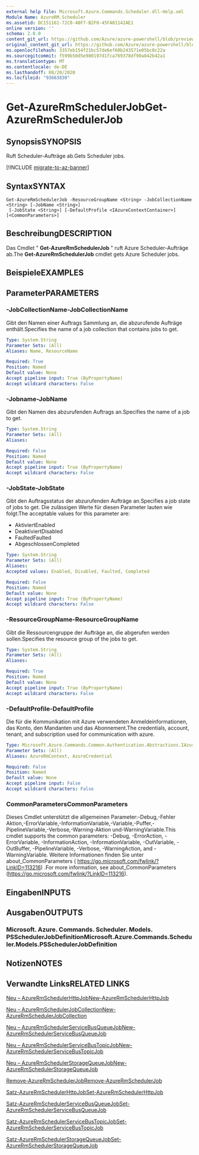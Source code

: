 ```yaml
---
external help file: Microsoft.Azure.Commands.Scheduler.dll-Help.xml
Module Name: AzureRM.Scheduler
ms.assetid: DC151161-72C0-40F7-B2F0-45FA01142AE1
online version: ''
schema: 2.0.0
content_git_url: https://github.com/Azure/azure-powershell/blob/preview/src/ResourceManager/Scheduler/Commands.Scheduler/help/Get-AzureRmSchedulerJob.md
original_content_git_url: https://github.com/Azure/azure-powershell/blob/preview/src/ResourceManager/Scheduler/Commands.Scheduler/help/Get-AzureRmSchedulerJob.md
ms.openlocfilehash: 3357eb154f21bc57de6ef60b243571e05bc0c22a
ms.sourcegitcommit: f599b50d5e980197d1fca769378df90a842b42a1
ms.translationtype: MT
ms.contentlocale: de-DE
ms.lasthandoff: 08/20/2020
ms.locfileid: "93663830"
---
```

# <span data-ttu-id="2d185-101">Get-AzureRmSchedulerJob</span><span class="sxs-lookup"><span data-stu-id="2d185-101">Get-AzureRmSchedulerJob</span></span>

## <span data-ttu-id="2d185-102">Synopsis</span><span class="sxs-lookup"><span data-stu-id="2d185-102">SYNOPSIS</span></span>
<span data-ttu-id="2d185-103">Ruft Scheduler-Aufträge ab.</span><span class="sxs-lookup"><span data-stu-id="2d185-103">Gets Scheduler jobs.</span></span>

[!INCLUDE [migrate-to-az-banner](../../includes/migrate-to-az-banner.md)]

## <span data-ttu-id="2d185-104">Syntax</span><span class="sxs-lookup"><span data-stu-id="2d185-104">SYNTAX</span></span>

```
Get-AzureRmSchedulerJob -ResourceGroupName <String> -JobCollectionName <String> [-JobName <String>]
 [-JobState <String>] [-DefaultProfile <IAzureContextContainer>] [<CommonParameters>]
```

## <span data-ttu-id="2d185-105">Beschreibung</span><span class="sxs-lookup"><span data-stu-id="2d185-105">DESCRIPTION</span></span>
<span data-ttu-id="2d185-106">Das Cmdlet " **Get-AzureRmSchedulerJob** " ruft Azure Scheduler-Aufträge ab.</span><span class="sxs-lookup"><span data-stu-id="2d185-106">The **Get-AzureRmSchedulerJob** cmdlet gets Azure Scheduler jobs.</span></span>

## <span data-ttu-id="2d185-107">Beispiele</span><span class="sxs-lookup"><span data-stu-id="2d185-107">EXAMPLES</span></span>

## <span data-ttu-id="2d185-108">Parameter</span><span class="sxs-lookup"><span data-stu-id="2d185-108">PARAMETERS</span></span>

### <span data-ttu-id="2d185-109">-JobCollectionName</span><span class="sxs-lookup"><span data-stu-id="2d185-109">-JobCollectionName</span></span>
<span data-ttu-id="2d185-110">Gibt den Namen einer Auftrags Sammlung an, die abzurufende Aufträge enthält.</span><span class="sxs-lookup"><span data-stu-id="2d185-110">Specifies the name of a job collection that contains jobs to get.</span></span>

```yaml
Type: System.String
Parameter Sets: (All)
Aliases: Name, ResourceName

Required: True
Position: Named
Default value: None
Accept pipeline input: True (ByPropertyName)
Accept wildcard characters: False
```

### <span data-ttu-id="2d185-111">-Jobname</span><span class="sxs-lookup"><span data-stu-id="2d185-111">-JobName</span></span>
<span data-ttu-id="2d185-112">Gibt den Namen des abzurufenden Auftrags an.</span><span class="sxs-lookup"><span data-stu-id="2d185-112">Specifies the name of a job to get.</span></span>

```yaml
Type: System.String
Parameter Sets: (All)
Aliases: 

Required: False
Position: Named
Default value: None
Accept pipeline input: True (ByPropertyName)
Accept wildcard characters: False
```

### <span data-ttu-id="2d185-113">-JobState</span><span class="sxs-lookup"><span data-stu-id="2d185-113">-JobState</span></span>
<span data-ttu-id="2d185-114">Gibt den Auftragsstatus der abzurufenden Aufträge an.</span><span class="sxs-lookup"><span data-stu-id="2d185-114">Specifies a job state of jobs to get.</span></span>
<span data-ttu-id="2d185-115">Die zulässigen Werte für diesen Parameter lauten wie folgt:</span><span class="sxs-lookup"><span data-stu-id="2d185-115">The acceptable values for this parameter are:</span></span>

- <span data-ttu-id="2d185-116">Aktiviert</span><span class="sxs-lookup"><span data-stu-id="2d185-116">Enabled</span></span> 
- <span data-ttu-id="2d185-117">Deaktiviert</span><span class="sxs-lookup"><span data-stu-id="2d185-117">Disabled</span></span> 
- <span data-ttu-id="2d185-118">Faulted</span><span class="sxs-lookup"><span data-stu-id="2d185-118">Faulted</span></span> 
- <span data-ttu-id="2d185-119">Abgeschlossen</span><span class="sxs-lookup"><span data-stu-id="2d185-119">Completed</span></span>

```yaml
Type: System.String
Parameter Sets: (All)
Aliases: 
Accepted values: Enabled, Disabled, Faulted, Completed

Required: False
Position: Named
Default value: None
Accept pipeline input: True (ByPropertyName)
Accept wildcard characters: False
```

### <span data-ttu-id="2d185-120">-ResourceGroupName</span><span class="sxs-lookup"><span data-stu-id="2d185-120">-ResourceGroupName</span></span>
<span data-ttu-id="2d185-121">Gibt die Ressourcengruppe der Aufträge an, die abgerufen werden sollen.</span><span class="sxs-lookup"><span data-stu-id="2d185-121">Specifies the resource group of the jobs to get.</span></span>

```yaml
Type: System.String
Parameter Sets: (All)
Aliases: 

Required: True
Position: Named
Default value: None
Accept pipeline input: True (ByPropertyName)
Accept wildcard characters: False
```

### <span data-ttu-id="2d185-122">-DefaultProfile</span><span class="sxs-lookup"><span data-stu-id="2d185-122">-DefaultProfile</span></span>
<span data-ttu-id="2d185-123">Die für die Kommunikation mit Azure verwendeten Anmeldeinformationen, das Konto, den Mandanten und das Abonnement.</span><span class="sxs-lookup"><span data-stu-id="2d185-123">The credentials, account, tenant, and subscription used for communication with azure.</span></span>

```yaml
Type: Microsoft.Azure.Commands.Common.Authentication.Abstractions.IAzureContextContainer
Parameter Sets: (All)
Aliases: AzureRmContext, AzureCredential

Required: False
Position: Named
Default value: None
Accept pipeline input: False
Accept wildcard characters: False
```

### <span data-ttu-id="2d185-124">CommonParameters</span><span class="sxs-lookup"><span data-stu-id="2d185-124">CommonParameters</span></span>
<span data-ttu-id="2d185-125">Dieses Cmdlet unterstützt die allgemeinen Parameter:-Debug,-Fehler Aktion,-ErrorVariable,-InformationVariable,-Variable,-Puffer,-PipelineVariable,-Verbose,-Warning-Aktion und-WarningVariable.</span><span class="sxs-lookup"><span data-stu-id="2d185-125">This cmdlet supports the common parameters: -Debug, -ErrorAction, -ErrorVariable, -InformationAction, -InformationVariable, -OutVariable, -OutBuffer, -PipelineVariable, -Verbose, -WarningAction, and -WarningVariable.</span></span> <span data-ttu-id="2d185-126">Weitere Informationen finden Sie unter about_CommonParameters ( https://go.microsoft.com/fwlink/?LinkID=113216) .</span><span class="sxs-lookup"><span data-stu-id="2d185-126">For more information, see about_CommonParameters (https://go.microsoft.com/fwlink/?LinkID=113216).</span></span>

## <span data-ttu-id="2d185-127">Eingaben</span><span class="sxs-lookup"><span data-stu-id="2d185-127">INPUTS</span></span>

## <span data-ttu-id="2d185-128">Ausgaben</span><span class="sxs-lookup"><span data-stu-id="2d185-128">OUTPUTS</span></span>

### <span data-ttu-id="2d185-129">Microsoft. Azure. Commands. Scheduler. Models. PSSchedulerJobDefinition</span><span class="sxs-lookup"><span data-stu-id="2d185-129">Microsoft.Azure.Commands.Scheduler.Models.PSSchedulerJobDefinition</span></span>

## <span data-ttu-id="2d185-130">Notizen</span><span class="sxs-lookup"><span data-stu-id="2d185-130">NOTES</span></span>

## <span data-ttu-id="2d185-131">Verwandte Links</span><span class="sxs-lookup"><span data-stu-id="2d185-131">RELATED LINKS</span></span>

[<span data-ttu-id="2d185-132">Neu – AzureRmSchedulerHttpJob</span><span class="sxs-lookup"><span data-stu-id="2d185-132">New-AzureRmSchedulerHttpJob</span></span>](./New-AzureRmSchedulerHttpJob.md)

[<span data-ttu-id="2d185-133">Neu – AzureRmSchedulerJobCollection</span><span class="sxs-lookup"><span data-stu-id="2d185-133">New-AzureRmSchedulerJobCollection</span></span>](./New-AzureRmSchedulerJobCollection.md)

[<span data-ttu-id="2d185-134">Neu – AzureRmSchedulerServiceBusQueueJob</span><span class="sxs-lookup"><span data-stu-id="2d185-134">New-AzureRmSchedulerServiceBusQueueJob</span></span>](./New-AzureRmSchedulerServiceBusQueueJob.md)

[<span data-ttu-id="2d185-135">Neu – AzureRmSchedulerServiceBusTopicJob</span><span class="sxs-lookup"><span data-stu-id="2d185-135">New-AzureRmSchedulerServiceBusTopicJob</span></span>](./New-AzureRmSchedulerServiceBusTopicJob.md)

[<span data-ttu-id="2d185-136">Neu – AzureRmSchedulerStorageQueueJob</span><span class="sxs-lookup"><span data-stu-id="2d185-136">New-AzureRmSchedulerStorageQueueJob</span></span>](./New-AzureRmSchedulerStorageQueueJob.md)

[<span data-ttu-id="2d185-137">Remove-AzureRmSchedulerJob</span><span class="sxs-lookup"><span data-stu-id="2d185-137">Remove-AzureRmSchedulerJob</span></span>](./Remove-AzureRmSchedulerJob.md)

[<span data-ttu-id="2d185-138">Satz-AzureRmSchedulerHttpJob</span><span class="sxs-lookup"><span data-stu-id="2d185-138">Set-AzureRmSchedulerHttpJob</span></span>](./Set-AzureRmSchedulerHttpJob.md)

[<span data-ttu-id="2d185-139">Satz-AzureRmSchedulerServiceBusQueueJob</span><span class="sxs-lookup"><span data-stu-id="2d185-139">Set-AzureRmSchedulerServiceBusQueueJob</span></span>](./Set-AzureRmSchedulerServiceBusQueueJob.md)

[<span data-ttu-id="2d185-140">Satz-AzureRmSchedulerServiceBusTopicJob</span><span class="sxs-lookup"><span data-stu-id="2d185-140">Set-AzureRmSchedulerServiceBusTopicJob</span></span>](./Set-AzureRmSchedulerServiceBusTopicJob.md)

[<span data-ttu-id="2d185-141">Satz-AzureRmSchedulerStorageQueueJob</span><span class="sxs-lookup"><span data-stu-id="2d185-141">Set-AzureRmSchedulerStorageQueueJob</span></span>](./Set-AzureRmSchedulerStorageQueueJob.md)


